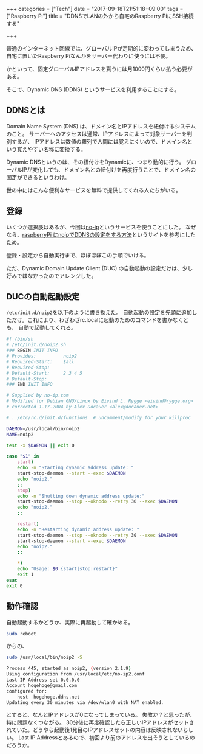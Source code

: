 +++
categories = ["Tech"]
date = "2017-09-18T21:51:18+09:00"
tags = ["Raspberry Pi"]
title = "DDNSでLANの外から自宅のRaspberry PiにSSH接続する"

+++

普通のインターネット回線では、グローバルIPが定期的に変わってしまうため、
自宅に置いたRaspberry Piなんかをサーバー代わりに使うには不便。

かといって、固定グローバルIPアドレスを貰うには月1000円くらい払う必要がある。

そこで、Dynamic DNS (DDNS) というサービスを利用することにする。

<!--more-->

## DDNSとは
Domain Name System (DNS) は、ドメイン名とIPアドレスを紐付けるシステムのこと。
サーバーへのアクセスは通常、IPアドレスによって対象サーバーを判別するが、
IPアドレスは数値の羅列で人間には覚えにくいので、ドメイン名という覚えやすい名称に変換する。

Dynamic DNSというのは、その紐付けをDynamicに、つまり動的に行う。
グローバルIPが変化しても、ドメイン名との紐付けを再度行うことで、ドメイン名の固定ができるというわけ。

世の中にはこんな便利なサービスを無料で提供してくれる人たちがいる。

## 登録
いくつか選択肢はあるが、今回は[no-ip](https://www.noip.com)というサービスを使うことにした。
なぜなら、[raspberryPi にnoipでDDNSの設定をする方法](http://portaltan.hatenablog.com/entry/2017/02/07/092205)というサイトを参考にしたため。

登録・設定から自動実行まで、ほぼほぼこの手順でいける。

ただ、Dynamic Domain Update Client (DUC) の自動起動の設定だけは、少し好みではなかったのでアレンジした。

## DUCの自動起動設定
`/etc/init.d/noip2`を以下のように書き換えた。
自動起動の設定を先頭に追加しただけ。これにより、わざわざrc.localに起動のためのコマンドを書かなくとも、
自動で起動してくれる。

```bash
#! /bin/sh
# /etc/init.d/noip2.sh
### BEGIN INIT INFO
# Provides:          noip2
# Required-Start:    $all
# Required-Stop:
# Default-Start:     2 3 4 5
# Default-Stop:
### END INIT INFO

# Supplied by no-ip.com
# Modified for Debian GNU/Linux by Eivind L. Rygge <eivind@rygge.org>
# corrected 1-17-2004 by Alex Docauer <alex@docauer.net>

# . /etc/rc.d/init.d/functions  # uncomment/modify for your killproc

DAEMON=/usr/local/bin/noip2
NAME=noip2

test -x $DAEMON || exit 0

case "$1" in
    start)
    echo -n "Starting dynamic address update: "
    start-stop-daemon --start --exec $DAEMON
    echo "noip2."
    ;;
    stop)
    echo -n "Shutting down dynamic address update:"
    start-stop-daemon --stop --oknodo --retry 30 --exec $DAEMON
    echo "noip2."
    ;;

    restart)
    echo -n "Restarting dynamic address update: "
    start-stop-daemon --stop --oknodo --retry 30 --exec $DAEMON
    start-stop-daemon --start --exec $DAEMON
    echo "noip2."
    ;;

    *)
    echo "Usage: $0 {start|stop|restart}"
    exit 1
esac
exit 0
```

## 動作確認
自動起動するかどうか、実際に再起動して確かめる。

```bash
sudo reboot
```

からの、

```bash
sudo /usr/local/bin/noip2 -S

Process 445, started as noip2, (version 2.1.9)
Using configuration from /usr/local/etc/no-ip2.conf
Last IP Address set 0.0.0.0
Account hogehoge@gmail.com
configured for:
	host  hogehoge.ddns.net
Updating every 30 minutes via /dev/wlan0 with NAT enabled.
```

とすると、なんとIPアドレスが0になってしまっている。
失敗か？と思ったが、特に問題なくつながる。
30分後に再度確認したら正しいIPアドレスがセットされていた。どうやら起動後1発目のIPアドレスセットの内容は反映されないらしい。
Last IP Addressとあるので、初回より前のアドレスを出そうとしているのだろうか。
